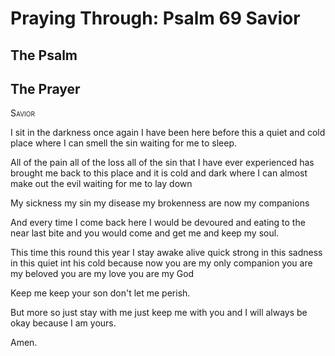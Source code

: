 # Praying Through: Psalm 69 Savior

## The Psalm

## The Prayer

<div style="font-variant: small-caps;">
Savior
</div>


I sit in the darkness once again
I have been here before
this a quiet and cold place
where I can smell the sin
waiting for me to sleep.

All of the pain
all of the loss
all of the sin
that I have ever experienced
has brought me back to this place
and it is cold and dark
where I can almost make out the evil
waiting for me to lay down

My sickness
my sin
my disease
my brokenness
are now my companions

And every time
I come back here
I would be devoured
and eating to the near last bite
and you would come and get me
and keep my soul.

This time
this round
this year
I stay awake
alive
quick
strong
in this sadness
in this quiet
int his cold
because now you are my only companion
you are my beloved
you are my love
you are my God

Keep me
keep your son
don't let me perish.

But more so
just stay with me
just keep me with you
and I will always be okay
because I am yours.


Amen.
